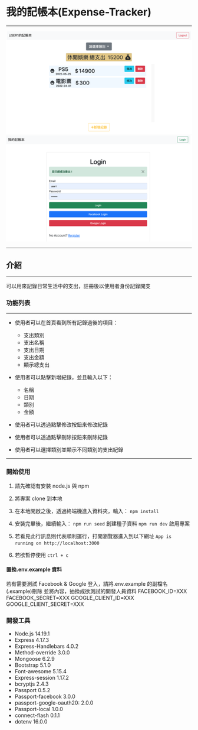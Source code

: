 # 我的記帳本(Expense-Tracker)

---

![](./public/images/homepage.png)
![](./public/images/loginpage.png)

---

## 介紹

---

可以用來記錄日常生活中的支出，註冊後以使用者身份記錄開支

### 功能列表

---

- 使用者可以在首頁看到所有記錄過後的項目：

  - 支出類別
  - 支出名稱
  - 支出日期
  - 支出金額
  - 顯示總支出

- 使用者可以點擊新增紀錄，並且輸入以下：

  - 名稱
  - 日期
  - 類別
  - 金額

- 使用者可以透過點擊修改按鈕來修改紀錄
- 使用者可以透過點擊刪除按鈕來刪除紀錄
- 使用者可以選擇類別並顯示不同類別的支出紀錄

---

### 開始使用

1. 請先確認有安裝 node.js 與 npm
2. 將專案 clone 到本地
3. 在本地開啟之後，透過終端機進入資料夾，輸入：
   `npm install`

4. 安裝完畢後，繼續輸入：
   `npm run seed` 創建種子資料
   `npm run dev` 啟用專案
5. 若看見此行訊息則代表順利運行，打開瀏覽器進入到以下網址
   `App is running on http://localhost:3000`
6. 若欲暫停使用
   `ctrl + c`

#### 置換.env.example 資料

若有需要測試 Facebook & Google 登入，請將.env.example 的副檔名(.example)刪除
並將內容，抽換成欲測試的開發人員資料
FACEBOOK_ID=XXX
FACEBOOK_SECRET=XXX
GOOGLE_CLIENT_ID=XXX
GOOGLE_CLIENT_SECRET=XXX

### 開發工具

- Node.js 14.19.1
- Express 4.17.3
- Express-Handlebars 4.0.2
- Method-override 3.0.0
- Mongoose 6.2.9
- Bootstrap 5.1.0
- Font-awesome 5.15.4
- Express-session 1.17.2
- bcryptjs 2.4.3
- Passport 0.5.2
- Passport-facebook 3.0.0
- passport-google-oauth20: 2.0.0
- Passport-local 1.0.0
- connect-flash 0.1.1
- dotenv 16.0.0
